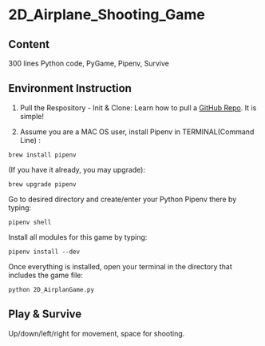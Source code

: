 # 2D_Airplane_Shooting_Game

## Content 
300 lines Python code, PyGame, Pipenv, Survive

## Environment Instruction
1. Pull the Respository - Init & Clone: 
  Learn how to pull a [GitHub Repo](https://git-scm.com/book/en/v2/Git-Basics-Getting-a-Git-Repository). It is simple! 
  

2. Assume you are a MAC OS user, install Pipenv in TERMINAL(Command Line) : 
  
  `brew install pipenv`
  
   (If you have it already, you may upgrade): 
  
  `brew upgrade pipenv`
  
  Go to desired directory and create/enter your Python Pipenv there by typing: 
  
  `pipenv shell`
  
  Install all modules for this game by typing: 
  
  `pipenv install --dev`
  
  Once everything is installed, open your terminal in the directory that includes the game file: 
  
  `python 2D_AirplanGame.py` 

## Play & Survive
Up/down/left/right for movement, space for shooting.
